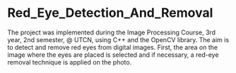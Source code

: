 # Red_Eye_Detection_And_Removal

The project was implemented during the Image Processing Course, 3rd year, 2nd semester, @ UTCN, using C++ and the OpenCV library. The aim is to detect and remove red eyes from digital images. First, the area 
on the image where the eyes are placed is selected and if necessary, a red-eye removal technique is applied on the photo.

